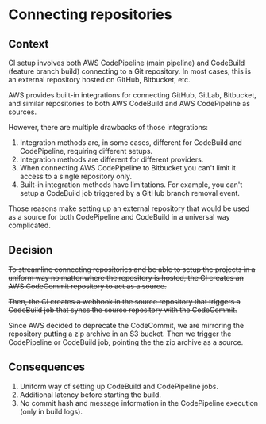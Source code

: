 # Connecting repositories

## Context

CI setup involves both AWS CodePipeline (main pipeline)
and CodeBuild (feature branch build) connecting to a Git repository.
In most cases, this is an external repository hosted on GitHub, Bitbucket, etc.

AWS provides built-in integrations for connecting GitHub, GitLab, Bitbucket,
and similar repositories to both AWS CodeBuild and AWS CodePipeline as sources.

However, there are multiple drawbacks of those integrations:

1. Integration methods are, in some cases, different for CodeBuild and CodePipeline,
   requiring different setups.
2. Integration methods are different for different providers.
3. When connecting AWS CodePipeline to Bitbucket you can't limit it access
   to a single repository only.
4. Built-in integration methods have limitations. For example, you can't setup
   a CodeBuild job triggered by a GitHub branch removal event.

Those reasons make setting up an external repository that would be used as a source
for both CodePipeline and CodeBuild in a universal way complicated.

## Decision

~~To streamline connecting repositories and be able to setup the projects
in a uniform way no matter where the repository is hosted,
the CI creates an AWS CodeCommit repository to act as a source.~~

~~Then, the CI creates a webhook in the source repository that triggers
a CodeBuild job that syncs the source repository with the CodeCommit.~~

Since AWS decided to deprecate the CodeCommit,
we are mirroring the repository putting a zip archive in an S3 bucket.
Then we trigger the CodePipeline or CodeBuild job,
pointing the the zip archive as a source.

## Consequences

1. Uniform way of setting up CodeBuild and CodePipeline jobs.
2. Additional latency before starting the build.
3. No commit hash and message information in the CodePipeline execution (only in build logs).
